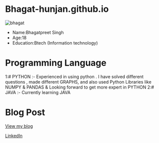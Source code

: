 
# Bhagat-hunjan.github.io
![bhagat](https://github.com/user-attachments/assets/8a852332-6efb-416c-bc0e-2a44cb970ead)

- Name:Bhagatpreet Singh
- Age:18
- Education:Btech (Information technology)
# Programming Language
1:# PYTHON :- Experienced in using python . I have solved different questions , made different GRAPHS, and also used Python Libraries like NUMPY & PANDAS & Looking forward to get more expert in PYTHON
2:# JAVA :- Currently learning JAVA
# Blog Post
[View my blog](my_experience/readme.md)
 
 [LinkedIn](https://www.linkedin.com/in/bhagat-preet-singh-845a28318?utm_source=share&utm_campaim)
 
